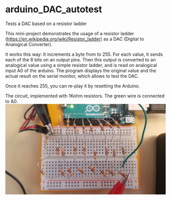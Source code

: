 # arduino_DAC_autotest
Tests a DAC based on a resistor ladder

This mini-project demonstrates the usage of a resistor ladder (https://en.wikipedia.org/wiki/Resistor_ladder) as a DAC (Digital to Analogical Converter).

It works this way: It increments a byte from to 255. For each value, it sends each of the 8 bits on an output pins. Then this output is converted to an analogical value using a simple resistor ladder, and is read on analogical input A0 of the arduino. The program displays the original value and the actual result on the serial monitor, which allows to test the DAC.

Once it reaches 255, you can re-play it by resetting the Arduino.

The circuit, implemented with 1Kohm resistors. The green wire is connected to A0.
![Circuit](/images/circuit.jpg?raw=true)
